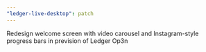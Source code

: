 ```yaml
---
"ledger-live-desktop": patch
---
```


Redesign welcome screen with video carousel and Instagram-style progress bars in prevision of Ledger Op3n
